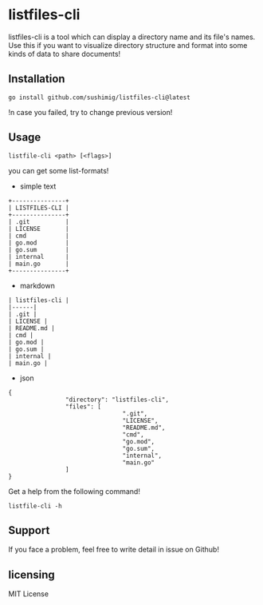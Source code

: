 # listfiles-cli
listfiles-cli is a tool which can display a directory name and its file's names. Use this if you want to visualize directory structure and format into some kinds of data to share documents!

## Installation

```
go install github.com/sushimig/listfiles-cli@latest
```

!n case you failed, try to change previous version!

## Usage

```
listfile-cli <path> [<flags>]
```

you can get some list-formats! 
- simple text


```
+---------------+
| LISTFILES-CLI |
+---------------+
| .git          |
| LICENSE       |
| cmd           |
| go.mod        |
| go.sum        |
| internal      |
| main.go       |
+---------------+
```

- markdown

```
| listfiles-cli |
|------|
| .git |
| LICENSE |
| README.md |
| cmd |
| go.mod |
| go.sum |
| internal |
| main.go |
```

- json

```
{
                "directory": "listfiles-cli",
                "files": [
                                ".git",
                                "LICENSE",
                                "README.md",
                                "cmd",
                                "go.mod",
                                "go.sum",
                                "internal",
                                "main.go"
                ]
}
```

Get a help from the following command!

```
listfile-cli -h
```

## Support
If you face a problem, feel free to write detail in issue on Github!

## licensing
MIT License
